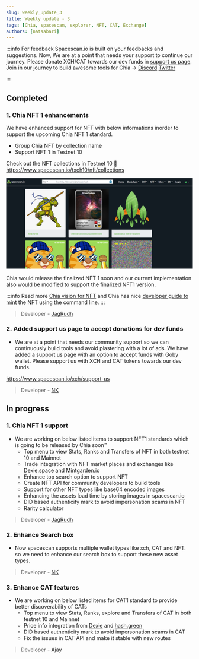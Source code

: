 ```yaml
---
slug: weekly_update_3
title: Weekly update - 3
tags: [Chia, spacescan, explorer, NFT, CAT, Exchange]
authors: [natsabari]
---
```

:::info For feedback
Spacescan.io is built on your feedbacks and suggestions. Now, We are at a point that needs your support to continue our journey. Please donate XCH/CAT towards our dev funds in [support us page](https://www.spacescan.io/xch/support-us).   Join in our journey to build awesome tools for Chia ->
[Discord](https://discord.gg/Bb4sj3Bg9P)  [Twitter](https://twitter.com/spacescan_io)

:::
## Completed
### 1. Chia NFT 1 enhancements
We have enhanced support for NFT with below informations inorder to support the upcoming Chia NFT 1 standard.
- Group Chia NFT by collection name
- Support NFT 1 in Testnet 10

Check out the NFT collections in Testnet 10 :link: https://www.spacescan.io/txch10/nft/collections

![properties](./nft_collections.png)

Chia would release the finalized NFT 1 soon and our current implementation also would be modified to support the finalized NFT1 version.

:::info Read more
 [Chia vision for NFT](https://www.chia.net/2022/05/11/our-vision-for-chia-nfts.en.html) and Chia has nice  [developer guide to mint](https://docs.chia.net/docs/15resources/nft_dev_guide/) the NFT using the command line.
:::

> Developer - [JagRudh](https://twitter.com/JagRudhChia)

### 2. Added support us page to accept donations for dev funds
- We are at a point that needs our community support so we can continuously build tools and avoid plastering with a lot of ads.
We have added a support us page with an option to accept funds with Goby wallet.
Please support us with XCH and CAT tokens towards our dev funds.

https://www.spacescan.io/xch/support-us

> Developer - [NK](https://twitter.com/nandhakumar1033)

## In progress
### 1. Chia NFT 1 support
- We are working on below listed items to support NFT1 standards which is going to be released by Chia soon™
    - Top menu to view Stats, Ranks and Transfers of NFT in both testnet 10 and Mainnet
    - Trade integration with NFT market places and exchanges like Dexie.space and Mintgarden.io
    - Enhance top search option to support NFT
    - Create NFT API for community developers to build tools
    - Support for other NFT types like base64 encoded images
    - Enhancing the assets load time by storing images in spacescan.io
    - DID based authenticity mark to avoid impersonation scams in NFT
    - Rarity calculator 

> Developer - [JagRudh](https://twitter.com/JagRudhChia)

### 2. Enhance Search box
- Now spacescan supports multiple wallet types like xch, CAT and NFT. so we need to enhance our search box to support these new asset types.

> Developer - [NK](https://twitter.com/nandhakumar1033)

### 3. Enhance CAT features
- We are working on below listed items for CAT1 standard to provide better discoverability of CATs
    - Top menu to view Stats, Ranks, explore and Transfers of CAT in both testnet 10 and Mainnet
    - Price info integration from [Dexie](https://dexie.space/markets) and [hash.green](https://hash.green/dex/XCH-USDS)
    - DID based authenticity mark to avoid impersonation scams in CAT
    - Fix the issues in CAT API and make it stable with new routes

> Developer - [Ajay](https://twitter.com/JagRudhChia)
